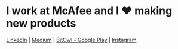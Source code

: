 # I work at McAfee and I ❤️  making new products

[LinkedIn](https://www.linkedin.com/in/vkartha) | [Medium](https://medium.com/@vivek.kartha) | [BitOwl - Google Play](https://play.google.com/store/apps/details?id=com.molten.owl&hl=en_IN) | [Instagram](https://www.instagram.com/a.fit.coder)
